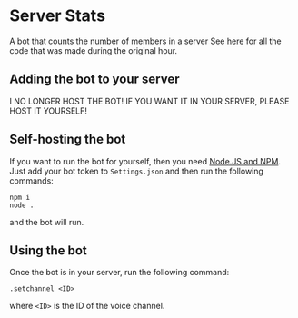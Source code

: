 # Server Stats

A bot that counts the number of members in a server
See [here](https://github.com/ERmilburn02/server-stats/tree/37be6d67e2662678c7c022947b970ce82f20d05f) for all the code that was made during the original hour.

## Adding the bot to your server

I NO LONGER HOST THE BOT! IF YOU WANT IT IN YOUR SERVER, PLEASE HOST IT YOURSELF!

## Self-hosting the bot

If you want to run the bot for yourself, then you need [Node.JS and NPM](https://nodejs.org/). Just add your bot token to `Settings.json` and then run the following commands:

```
npm i
node .
```

and the bot will run.

## Using the bot

Once the bot is in your server, run the following command:

```
.setchannel <ID>
```

where `<ID>` is the ID of the voice channel.
